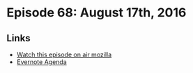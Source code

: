 # Episode 68: August 17th, 2016

## Links
* [Watch this episode on air mozilla](https://air.mozilla.org/the-joy-of-coding-episode-68/)
* [Evernote Agenda](https://www.evernote.com/l/AbJMafQmHaJK2KP_zPan5xLjZgb5kNwKPb8)
